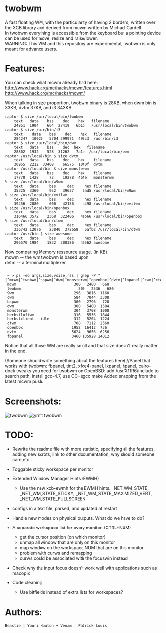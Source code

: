twobwm
==========
A fast floating WM, with the particularity of having 2 borders, written over the XCB library and derived from mcwm written by Michael Cardell.<br>
In twobwm everything is accessible from the keyboard but a pointing device can be used for move, resize and raise/lower.<br>
WARNING: This WM and this repository are experimental, twobwm is only meant for advance users. <br>

Features:
=========
You can check what mcwm already had here: <br>
http://www.hack.org/mc/hacks/mcwm/features.html<br>
http://www.hack.org/mc/hacks/mcwm/<br>

When talking in size proportion, twobwm binary is 28KB, when dwm bin is 33KB, dvtm 37KB, and i3 343KB.

```
raptor $ size /usr/local/bin/twobwm
    text   data    bss    dec    hex   filename
    24851  1904    664  27419   6b1b   /usr/local/bin/twobwm
raptor $ size /usr/bin/i3
    text    data    bss    dec    hex   filename
    284247  10020   5704 299971  493c3  /usr/bin/i3
raptor $ size /usr/local/bin/dwm
    text   data    bss    dec  hex   filename
    28802  1932    528  31262   7a1e  /usr/local/bin/dwm
raptor /usr/local/bin $ size dvtm
    text   data    bss    dec    hex    filename
    30955  2212  33408    66575  1040f  dvtm
raptor /usr/local/bin $ size monsterwm
    text   data    bss    dec    hex    filename
    17778  1428     72    19278  4b4e   monsterwm
% size /usr/local/bin/w9wm
    text   data     bss     dec     hex filename
    35325  3360     952   39637    9ad5 /usr/local/bin/w9wm
% size /usr/local/bin/evilwm
    text   data     bss     dec     hex filename
    39456  2080     600   42136    a498 /usr/local/bin/evilwm
% size /usr/local/bin/openbox
    text   data     bss     dec     hex filename
    316466 3572    2368  322406   4eb66 /usr/local/bin/openbox
% size /usr/local/bin/ctwm
    text   data     bss     dec     hex filename
    336742 12076    23840  372658   5afb2 /usr/local/bin/ctwm
raptor /usr/bin $ size awesome
    text   data     bss     dec     hex filename
    296570 1984    1832  300386   49562 awesome
```
Now comparing Memory ressource usage. (in KB)  
mcwm -- the wm twobwm is based upon  
dvtm -- a terminal multiplexer  
```

 ~ > ps -eo args,size,vsize,rss | grep -P "(^mcwm|^twobwm|^bspwm|^dwm|^monsterwm|^openbox|^dvtm|^fbpanel|^cwm|^ctwm|^herbs)"
 mcwm                          300   2480   668
 twobwm                          300   2536   680
 9wm                           296   3816  1160
 cwm                           584   7044  3308
 bspwm                         300   2796   720
 dwm                           300   5400  1384
 monsterwm                     304   3708  1008
 herbstluftwm                  316   5536  1844
 herbstclient --idle           312   5204  1224
 ctwm                          708   7112  2360
 openbox                      1952  16412  736
 dvtm                         5624   9656  6256
 fbpanel                      3460 135928 14012
```

Notice that all those WM are really small and that size doesn't really matter in the end.

(Someone should write something about the features here)
//Panel that works with twobwm: fbpanel, tint2, xfce4-panel, lxpanel, hpanel, cairo-dock
tweaks you need for twobwm on OpenBSD: add /usr/X11R6/include to search path, install gcc-4.7, use CC=egcc make
Added snapping from the latest mcwm push.

Screenshots:
============
![twobwm](http://venam.1.ai/2bwm_colors.png)
![yrmt twobwm](http://fc00.deviantart.net/fs70/f/2013/236/8/0/agust_warm_setup_by_ybeastie-d6jaqyb.png)

TODO:
=====
* Rewrite the readme file
	with more statistic, 
	specifying all the features, 
	adding new scrots,
	link to other documentation,
	why should someone care,etc..

* Toggable sticky workspace per monitor

* Extended Window Manager Hints (EWMH)

  - Use the new xcb-ewmh for the EWMH hints.
     _NET_WM_STATE, _NET_WM_STATE_STICKY,
     _NET_WM_STATE_MAXIMIZED_VERT, 
     _NET_WM_STATE_FULLSCREEN

* configs in a text file, parsed, and updated at restart

* Handle new modes on physical outputs. What do we have to do?

* A separate workspace list for every monitor. (CTRL+NUM)
	* get the cursor position (on which monitor)
	* unmap all window that are only on this monitor
	* map window on the workspace NUM that are on this monitor
	* problem with curws and remapping
	* curws could be associated with the focuswin instead

* Check why the input focus doesn't work well with applications such as macopix

* Code cleaning
  - Use bitfields instead of extra lists for workspaces?



Authors:
=======
`Beastie | Youri Mouton + Venam | Patrick Louis`
